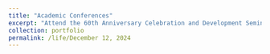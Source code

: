 ```yaml
---
title: "Academic Conferences"
excerpt: "Attend the 60th Anniversary Celebration and Development Seminar of [Electron Microscopy Lab at Peking University](https://www.phy.pku.edu.cn/info/1259/4907.htm) on December 12, 2024<br/><img src='/images/18.jpg'>"
collection: portfolio
permalink: /life/December 12, 2024
---
```



